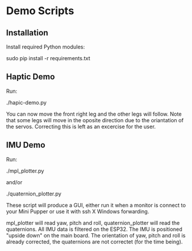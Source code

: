 # Demo Scripts

## Installation

Install required Python modules:

sudo pip install -r requirements.txt

## Haptic Demo

Run:

./hapic-demo.py

You can now move the front right leg and the other legs will follow. Note that some legs will move in the oposite direction due to the oriantation of the servos. Correcting this is left as an excercise for the user.

## IMU Demo

Run:

./mpl_plotter.py

and/or

./quaternion_plotter.py

These script will produce a GUI, either run it when a monitor is connect to your Mini Pupper or use it with ssh X Windows forwarding.

mpl_plotter will read yaw, pitch and roll, quaternion_plotter will read the quaternions. All IMU data is filtered on the ESP32. The IMU is positioned "upside down" on the main board. The orientation of yaw, pitch and roll is already corrected, the quaternions are not correctet (for the time being).

